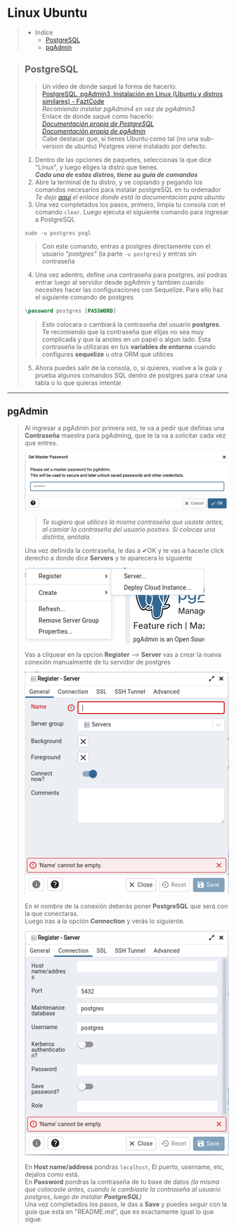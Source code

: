 # Linux Ubuntu 

>- Indice
>   - [PostgreSQL](#postgresql)
>   - [pgAdmin](#pgadmin)

>## **PostgreSQL**
>
>> Un video de donde saqué la forma de hacerlo:  
>>[PostgreSQL, pgAdmin3, Instalación en Linux (Ubuntu y distros similares) - FaztCode](https://www.youtube.com/watch?v=40uGNsi7ysc "FaztCode el mejor")  
>_Recomiendo instalar pgAdmin4 en vez de pgAdmin3_  
>> Enlace de donde saqué como hacerlo:  
>>_[Documentación propia de PostgreSQL](https://www.postgresql.org/download/linux/ubuntu/ "Instalar PostgreSQL")_  
>> _[Documentación propia de pgAdmin](https://www.pgadmin.org/download/pgadmin-4-apt/ "Instalar pgAdmin 4")_  
>> Cabe destacar que, si tienes Ubuntu como tal (no una sub-version de ubuntu) Postgres viene instalado por defecto.
>1. Dentro de las opciones de paquetes, seleccionas la que dice "Linux", y luego eliges la distro que tienes.  
> ___Cada una de estas distros, tiene su guía de comandos___  
>2. Abre la terminal de tu distro, y ve copiando y pegando los comandos necesarios para instalar postgreSQL en tu ordenador
>_Te dejo [aquí](https://www.postgresql.org/download/linux/ubuntu/) el enlace donde está la documentacion para ubuntu_
>3. Una vez completados los pasos, primero, limpia tu consola con el comando `clear`. Luego ejecuta el siguiente comando para ingresar a PostgreSQL
>
>```
>sudo -u postgres psql
>```
>
>> Con este comando, entras a postgres directamente con el usuario _"postgres"_ (la parte `-u postgres`) y entras sin contraseña
>4. Una vez adentro, define una contraseña para postgres, así podras entrar luego al servidor desde pgAdmin y tambien cuando necesites hacer las configuraciones con Sequelize. Para ello haz el siguiente comando de postgres
>
>```SQL
>\password postgres [PASSWORD]
>```
>
>> Esto colocara o cambiará la contraseña del usuario **postgres**. Te recomiendo que la contraseña que elijas no sea muy complicada y que la anotes en un papel o algun lado. Esta contraseña la utilizaras en tus **variables de entorno** cuando configures **sequelize** u otra ORM que utilices
>
>5. Ahora puedes salir de la consola, o, si quieres, vuelve a la guía y prueba algunos comandos SQL dentro de postgres para crear una tabla o lo que quieras intentar

___

## **pgAdmin**

>Al ingresar a pgAdmin por primera vez, te va a pedir que definas una **Contraseña** maestra para pgAdming, que te la va a solicitar cada vez que entres.
>
>![Contraseña](./Images/Set_Password.png)
>
>> _Te sugiero que utilices la misma contraseña que usaste antes, al camiar la contraseña del usuario postres. Si colocas una distinta, anótala._  
>
>Una vez definida la contraseña, le das a ✔OK y te vas a hacerle click derecho a donde dice __Servers__ y te aparecera lo siguiente  
>
>![conect to server](./Images/linux-pgadmin-1.png)
>
>Vas a cliquear en la opcion **Register** --> **Server** vas a crear la nueva conexión manualmente de tu servidor de postgres 
>
>![Register Server 1](./Images/linux-pgadmin-2.png)
>
> En el nombre de la conexión deberás poner **PostgreSQL** que será con la que conectaras.  
>Luego iras a la opción **Connection** y verás lo siguiente.  
>
>![Register Server Conection](./Images/linux-pgadmin-3.png)
>
>En **Host name/address** pondras `localhost`, El puerto, username, etc, dejalos como está.   
>En **Password** pondras la contraseña de tu base de datos _(la misma que colocaste antes, cuando le cambiaste la contraseña al usuario postgres, luego de instalar **PostgreSQL**)_  
>Una vez completados los pasos, le das a **Save** y puedes seguir con la guía que está en "README.md", que es exactamente igual lo que sigue. 

